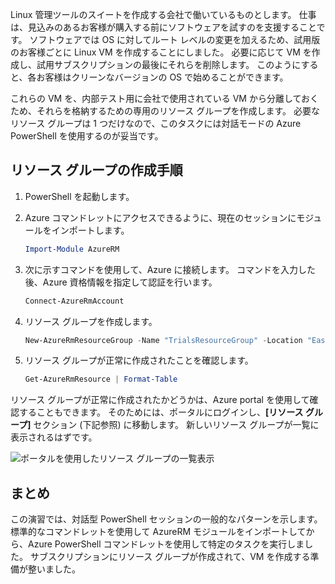 Linux 管理ツールのスイートを作成する会社で働いているものとします。 仕事は、見込みのあるお客様が購入する前にソフトウェアを試すのを支援することです。 ソフトウェアでは OS に対してルート レベルの変更を加えるため、試用版のお客様ごとに Linux VM を作成することにしました。 必要に応じて VM を作成し、試用サブスクリプションの最後にそれらを削除します。 このようにすると、各お客様はクリーンなバージョンの OS で始めることができます。 

これらの VM を、内部テスト用に会社で使用されている VM から分離しておくため、それらを格納するための専用のリソース グループを作成します。 必要なリソース グループは 1 つだけなので、このタスクには対話モードの Azure PowerShell を使用するのが妥当です。

## <a name="steps-to-create-a-resource-group"></a>リソース グループの作成手順

1. PowerShell を起動します。

1. Azure コマンドレットにアクセスできるように、現在のセッションにモジュールをインポートします。

   ```powershell
   Import-Module AzureRM
   ```

1. 次に示すコマンドを使用して、Azure に接続します。 コマンドを入力した後、Azure 資格情報を指定して認証を行います。

   ```powershell
   Connect-AzureRmAccount
   ```

1. リソース グループを作成します。

    ```powershell
    New-AzureRmResourceGroup -Name "TrialsResourceGroup" -Location "East US"
    ```

1. リソース グループが正常に作成されたことを確認します。

    ```powershell
    Get-AzureRmResource | Format-Table
    ```
リソース グループが正常に作成されたかどうかは、Azure portal を使用して確認することもできます。 そのためには、ポータルにログインし、**[リソース グループ]** セクション (下記参照) に移動します。 新しいリソース グループが一覧に表示されるはずです。

![ポータルを使用したリソース グループの一覧表示](../media-drafts/6-listing-resource-groups.png)

## <a name="summary"></a>まとめ
この演習では、対話型 PowerShell セッションの一般的なパターンを示します。 標準的なコマンドレットを使用して AzureRM モジュールをインポートしてから、Azure PowerShell コマンドレットを使用して特定のタスクを実行しました。 サブスクリプションにリソース グループが作成されて、VM を作成する準備が整いました。